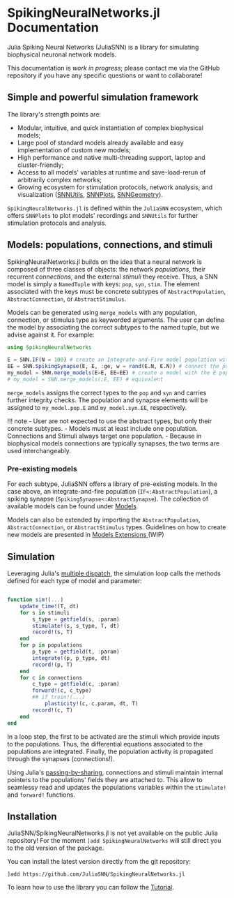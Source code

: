 # SpikingNeuralNetworks.jl Documentation



Julia Spiking Neural Networks (JuliaSNN) is a library for simulating biophysical neuronal network models. 

This documentation is _work in progress_; please contact me via the GitHub repository if you have any specific questions or want to collaborate! 

## Simple and powerful simulation framework

The library's strength points are:
 - Modular, intuitive, and quick instantiation of complex biophysical models;
 - Large pool of standard models already available and easy implementation of custom new models;
 - High performance and native multi-threading support, laptop and cluster-friendly;
 - Access to all models' variables at runtime and save-load-rerun of arbitrarily complex networks;
 - Growing ecosystem for stimulation protocols, network analysis, and visualization ([SNNUtils](https://github.com/JuliaSNN/SNNUtils), [SNNPlots](https://github.com/JuliaSNN/SNNPlots), [SNNGeometry](https://github.com/JuliaSNN/SNNGeometry)).

`SpikingNeuralNetworks.jl` is defined within the `JuliaSNN` ecosystem, which offers `SNNPlots` to plot models' recordings and `SNNUtils` for further stimulation protocols and analysis.


## Models: populations, connections, and stimuli

SpikingNeuralNetworks.jl builds on the idea that a neural network is composed of three classes of objects: the network _populations_, their recurrent _connections_, and the external _stimuli_ they receive. Thus, a SNN model is simply a `NamedTuple` with keys: `pop`, `syn`, `stim`. The element associated with the keys must be concrete subtypes of `AbstractPopulation`, `AbstractConnection`, or `AbstractStimulus`. 

Models can be generated using `merge_models` with any population, connection, or stimulus type as keyworded arguments. The user can define the model by associating the correct subtypes to the named tuple, but we advise against it. For example:

```julia
using SpikingNeuralNetworks

E = SNN.IF(N = 100) # create an Integrate-and-Fire model population with 100 neurons. Use default parameters
EE = SNN.SpikingSynapse(E, E, :ge, w = rand(E.N, E.N)) # connect the populations with recurrent, spiking synapses, targeting the :ge field.
my_model = SNN.merge_models(E=E, EE=EE) # create a model with the E population and the EE connection.
# my_model = SNN.merge_models(;E, EE) # equivalent
```

`merge_models` assigns the correct types to the `pop` and `syn` and carries further integrity checks. 
The population and synapse elements will be assigned to `my_model.pop.E` and `my_model.syn.EE`, respectively.

!!! note
    - User are not expected to use the abstract types, but only their concrete subtypes.
    - Models must at least include one population. Connections and Stimuli always target one population.
    - Because in biophysical models connections are typically synapses, the two terms are used interchangeably. 


### Pre-existing models

For each subtype, JuliaSNN offers a library of pre-existing models. In the case above, an integrate-and-fire population (`IF<:AbstractPopulation`), a spiking synapse (`SpikingSynapse<:AbstractSynapse`). The collection of available models can be found under [Models](@ref).


Models can also be extended by importing the `AbstractPopulation`, `AbstractConnection`, or `AbstractStimulus` types. Guidelines on how to create new models are presented in [Models Extensions ](@ref) (WIP)


## Simulation

Leveraging Julia's [multiple dispatch](https://docs.julialang.org/en/v1/manual/methods/#Methods), the simulation loop calls the methods defined for each type of model and parameter:

```julia

function sim!(...)
    update_time!(T, dt)
    for s in stimuli
        s_type = getfield(s, :param)
        stimulate!(s, s_type, T, dt)
        record!(s, T)
    end
    for p in populations
        p_type = getfield(t, :param)
        integrate!(p, p_type, dt)
        record!(p, T)
    end
    for c in connections
        c_type = getfield(c, :param)
        forward!(c, c_type)
        ## if train!(...) 
            plasticity!(c, c.param, dt, T)
        record!(c, T)
    end
end
```

In a loop step, the first to be activated are the stimuli which provide inputs to the populations. Thus, the differential equations associated to the populations are integrated. Finally, the population activity is propagated through the synapses (connections!). 

Using Julia's [passing-by-sharing](https://docs.julialang.org/en/v1/manual/functions/#man-argument-passing), connections and stimuli maintain internal pointers to the populations' fields they are attached to. This allow to seamlessy read and updates the populations variables within the `stimulate!` and `forward!` functions.


## Installation

JuliaSNN/SpikingNeuralNetworks.jl is not yet available on the public Julia repository! For the moment `]add SpikingNeuralNetworks` will still direct you to the old version of the package. 

You can install the latest version directly from the git repository:

```
]add https://github.com/JuliaSNN/SpikingNeuralNetworks.jl
```


To learn how to use the library you can follow the [Tutorial](@ref).





